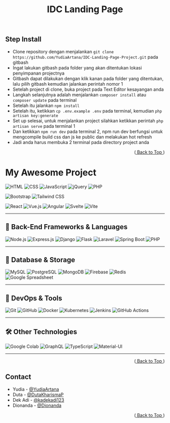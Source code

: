 <a name="readme-top"></a>

<div align="center">
  <h1>IDC Landing Page</h1>
</div>
<br />

## Step Install
-   Clone repository dengan menjalankan `git clone https://github.com/YudiaArtana/IDC-Landing-Page-Project.git` pada gitbash
-   Ingat lakukan gitbash pada folder yang akan ditentukan lokasi penyimpanan projectnya
-   Gitbash dapat dilakukan dengan klik kanan pada folder yang ditentukan, lalu pilih gitbash kemudian jalankan perintah nomor 1
-   Setelah project di clone, buka project pada Text Editor kesayangan anda
-   Langkah selanjutnya adalah menjalankan `composer install` atau `composer update` pada terminal
-   Setelah itu jalankan `npm install`
-   Setelah itu, ketikkan `cp .env.example .env` pada terminal, kemudian `php artisan key:generate`
-   Set up selesai, untuk menjalankan project silahkan ketikkan perintah `php artisan serve` pada terminal 1
-   Dan ketikkan `npm run dev` pada terminal 2, npm run dev berfungsi untuk mengcompile build css dan js ke public dan melakukan hot refresh
-   Jadi anda harus membuka 2 terminal pada directory project anda

<p align="right">(<a href="#readme-top"> Back to Top </a>)</p>

# My Awesome Project

![HTML](https://img.shields.io/badge/HTML5-E34F26?style=for-the-badge&logo=html5&logoColor=white)
![CSS](https://img.shields.io/badge/CSS3-1572B6?style=for-the-badge&logo=css3&logoColor=white)
![JavaScript](https://img.shields.io/badge/JavaScript-F7DF1E?style=for-the-badge&logo=javascript&logoColor=black)
![jQuery](https://img.shields.io/badge/jQuery-0769AD?style=for-the-badge&logo=jquery&logoColor=white)
![PHP](https://img.shields.io/badge/PHP-777BB4?style=for-the-badge&logo=php&logoColor=white)

![Bootstrap](https://img.shields.io/badge/Bootstrap-7952B3?style=for-the-badge&logo=bootstrap&logoColor=white)
![Tailwind CSS](https://img.shields.io/badge/Tailwind_CSS-38B2AC?style=for-the-badge&logo=tailwind-css&logoColor=white)

![React](https://img.shields.io/badge/React-61DAFB?style=for-the-badge&logo=react&logoColor=black)
![Vue.js](https://img.shields.io/badge/Vue.js-4FC08D?style=for-the-badge&logo=vue.js&logoColor=white)
![Angular](https://img.shields.io/badge/Angular-DD0031?style=for-the-badge&logo=angular&logoColor=white)
![Svelte](https://img.shields.io/badge/Svelte-FF3E00?style=for-the-badge&logo=svelte&logoColor=white)
![Vite](https://img.shields.io/badge/Vite-646CFF?style=for-the-badge&logo=vite&logoColor=white)

---

## 🚀 Back-End Frameworks & Languages

![Node.js](https://img.shields.io/badge/Node.js-43853D?style=for-the-badge&logo=node.js&logoColor=white)
![Express.js](https://img.shields.io/badge/Express.js-000000?style=for-the-badge&logo=express&logoColor=white)
![Django](https://img.shields.io/badge/Django-092E20?style=for-the-badge&logo=django&logoColor=white)
![Flask](https://img.shields.io/badge/Flask-000000?style=for-the-badge&logo=flask&logoColor=white)
![Laravel](https://img.shields.io/badge/Laravel-FF2D20?style=for-the-badge&logo=laravel&logoColor=white)
![Spring Boot](https://img.shields.io/badge/Spring_Boot-6DB33F?style=for-the-badge&logo=spring-boot&logoColor=white)
![PHP](https://img.shields.io/badge/PHP-777BB4?style=for-the-badge&logo=php&logoColor=white)

---

## 💾 Database & Storage

![MySQL](https://img.shields.io/badge/MySQL-4479A1?style=for-the-badge&logo=mysql&logoColor=white)
![PostgreSQL](https://img.shields.io/badge/PostgreSQL-336791?style=for-the-badge&logo=postgresql&logoColor=white)
![MongoDB](https://img.shields.io/badge/MongoDB-47A248?style=for-the-badge&logo=mongodb&logoColor=white)
![Firebase](https://img.shields.io/badge/Firebase-FFCA28?style=for-the-badge&logo=firebase&logoColor=black)
![Redis](https://img.shields.io/badge/Redis-DC382D?style=for-the-badge&logo=redis&logoColor=white)
![Google Spreadsheet](https://img.shields.io/badge/Google_Spreadsheet-34A853?style=for-the-badge&logo=googlesheets&logoColor=white)

---

## 🔧 DevOps & Tools

![Git](https://img.shields.io/badge/Git-F05032?style=for-the-badge&logo=git&logoColor=white)
![GitHub](https://img.shields.io/badge/GitHub-181717?style=for-the-badge&logo=github&logoColor=white)
![Docker](https://img.shields.io/badge/Docker-2496ED?style=for-the-badge&logo=docker&logoColor=white)
![Kubernetes](https://img.shields.io/badge/Kubernetes-326CE5?style=for-the-badge&logo=kubernetes&logoColor=white)
![Jenkins](https://img.shields.io/badge/Jenkins-D24939?style=for-the-badge&logo=jenkins&logoColor=white)
![GitHub Actions](https://img.shields.io/badge/GitHub_Actions-2088FF?style=for-the-badge&logo=github-actions&logoColor=white)

---

## 🛠 Other Technologies

![Google Colab](https://img.shields.io/badge/Google_Colab-F9AB00?style=for-the-badge&logo=googlecolab&logoColor=black)
![GraphQL](https://img.shields.io/badge/GraphQL-E10098?style=for-the-badge&logo=graphql&logoColor=white)
![TypeScript](https://img.shields.io/badge/TypeScript-007ACC?style=for-the-badge&logo=typescript&logoColor=white)
![Material-UI](https://img.shields.io/badge/Material--UI-0081CB?style=for-the-badge&logo=material-ui&logoColor=white)

---

<p align="right">(<a href="#readme-top"> Back to Top </a>)</p>

<!-- CONTACT -->
## Contact

* Yudia - [@YudiaArtana](https://github.com/YudiaArtana) <br />
* Duta - [@DutaKharismaP](https://github.com/DutaKharismaP) <br />
* Dek Adi - [@kadekadi123](https://github.com/kadekadi123) <br />
* Dionanda - [@Dionanda](https://github.com/Dionanda)

<p align="right">(<a href="#readme-top"> Back to Top </a>)</p>















<!-- MARKDOWN LINKS & IMAGES -->
[product-screenshot]: images/screenshot.png
[HTML]: https://img.shields.io/badge/HTML-E57C23?style=for-the-badge&logo=html5&logoColor=white
[CSS]: https://img.shields.io/badge/CSS-264de4?&style=for-the-badge&logo=css3&logoColor=white
[JavaScript]: https://img.shields.io/badge/JavaScript-f0dc4e?style=for-the-badge&logo=javascript&logoColor=black
[Laravel.com]: https://img.shields.io/badge/Laravel-FF2D20?style=for-the-badge&logo=laravel&logoColor=white
[Laravel-url]: https://laravel.com
[Bootstrap.com]: https://img.shields.io/badge/Bootstrap-563D7C?style=for-the-badge&logo=bootstrap&logoColor=white
[Bootstrap-url]: https://getbootstrap.com
[JQuery.com]: https://img.shields.io/badge/jQuery-0769AD?style=for-the-badge&logo=jquery&logoColor=white
[JQuery-url]: https://jquery.com 
